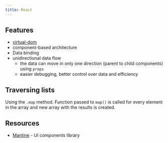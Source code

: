 ```yaml
---
title: React
---
```


## Features

- [virtual-dom](/knowledge/react/virtual-dom.md)
- component-based architecture
- Data binding
- unidirectional data flow
  - the data can move in only one direction (parent to child components) using `props`
  - easier debugging, better control over data and efficiency

## Traversing lists

Using the `.map` method. Function passed to `map()` is called for every element in the array and new array with the results is created.

## Resources

- [Mantine](https://mantine.dev/) - UI components library
